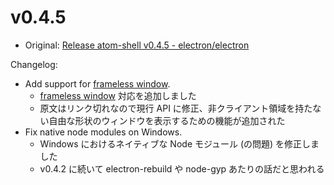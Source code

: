 # v0.4.5

* Original: [Release atom-shell v0.4.5 - electron/electron](https://github.com/electron/electron/releases/tag/v0.4.5)

Changelog:

* Add support for [frameless window](https://github.com/atom/atom-shell/blob/master/docs/api/browser/frameless-window.md).
  * [frameless window](https://github.com/electron/electron/blob/master/docs/api/frameless-window.md) 対応を追加しました
  * 原文はリンク切れなので現行 API に修正、非クライアント領域を持たない自由な形状のウィンドウを表示するための機能が追加された
* Fix native node modules on Windows.
  * Windows におけるネイティブな Node モジュール (の問題) を修正しました
  * v0.4.2 に続いて electron-rebuild や node-gyp あたりの話だと思われる
